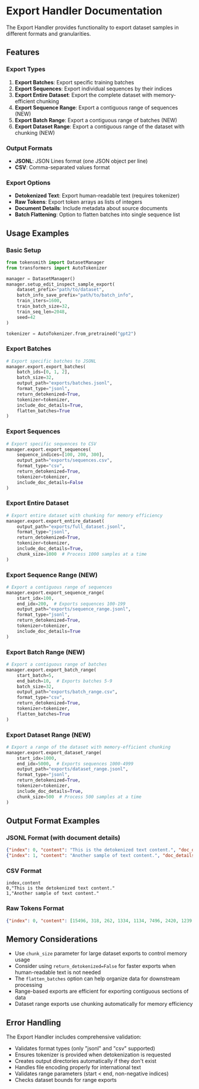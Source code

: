 # Export Handler Documentation

The Export Handler provides functionality to export dataset samples in different formats and granularities.

## Features

### Export Types
1. **Export Batches**: Export specific training batches
2. **Export Sequences**: Export individual sequences by their indices
3. **Export Entire Dataset**: Export the complete dataset with memory-efficient chunking
4. **Export Sequence Range**: Export a contiguous range of sequences (NEW)
5. **Export Batch Range**: Export a contiguous range of batches (NEW)
6. **Export Dataset Range**: Export a contiguous range of the dataset with chunking (NEW)

### Output Formats
- **JSONL**: JSON Lines format (one JSON object per line)
- **CSV**: Comma-separated values format

### Export Options
- **Detokenized Text**: Export human-readable text (requires tokenizer)
- **Raw Tokens**: Export token arrays as lists of integers
- **Document Details**: Include metadata about source documents
- **Batch Flattening**: Option to flatten batches into single sequence list

## Usage Examples

### Basic Setup
```python
from tokensmith import DatasetManager
from transformers import AutoTokenizer

manager = DatasetManager()
manager.setup_edit_inspect_sample_export(
    dataset_prefix="path/to/dataset",
    batch_info_save_prefix="path/to/batch_info",
    train_iters=1600,
    train_batch_size=32,
    train_seq_len=2048,
    seed=42
)

tokenizer = AutoTokenizer.from_pretrained("gpt2")
```

### Export Batches
```python
# Export specific batches to JSONL
manager.export.export_batches(
    batch_ids=[0, 1, 2],
    batch_size=32,
    output_path="exports/batches.jsonl",
    format_type="jsonl",
    return_detokenized=True,
    tokenizer=tokenizer,
    include_doc_details=True,
    flatten_batches=True
)
```

### Export Sequences
```python
# Export specific sequences to CSV
manager.export.export_sequences(
    sequence_indices=[100, 200, 300],
    output_path="exports/sequences.csv",
    format_type="csv",
    return_detokenized=True,
    tokenizer=tokenizer,
    include_doc_details=False
)
```

### Export Entire Dataset
```python
# Export entire dataset with chunking for memory efficiency
manager.export.export_entire_dataset(
    output_path="exports/full_dataset.jsonl",
    format_type="jsonl",
    return_detokenized=True,
    tokenizer=tokenizer,
    include_doc_details=True,
    chunk_size=1000  # Process 1000 samples at a time
)
```

### Export Sequence Range (NEW)
```python
# Export a contiguous range of sequences
manager.export.export_sequence_range(
    start_idx=100,
    end_idx=200,  # Exports sequences 100-199
    output_path="exports/sequence_range.jsonl",
    format_type="jsonl",
    return_detokenized=True,
    tokenizer=tokenizer,
    include_doc_details=True
)
```

### Export Batch Range (NEW)
```python
# Export a contiguous range of batches
manager.export.export_batch_range(
    start_batch=5,
    end_batch=10,  # Exports batches 5-9
    batch_size=32,
    output_path="exports/batch_range.csv",
    format_type="csv",
    return_detokenized=True,
    tokenizer=tokenizer,
    flatten_batches=True
)
```

### Export Dataset Range (NEW)
```python
# Export a range of the dataset with memory-efficient chunking
manager.export.export_dataset_range(
    start_idx=1000,
    end_idx=5000,  # Exports sequences 1000-4999
    output_path="exports/dataset_range.jsonl",
    format_type="jsonl",
    return_detokenized=True,
    tokenizer=tokenizer,
    include_doc_details=True,
    chunk_size=500  # Process 500 samples at a time
)
```

## Output Format Examples

### JSONL Format (with document details)
```json
{"index": 0, "content": "This is the detokenized text content.", "doc_details": {"doc_index_f": 0, "doc_index_l": 1, "offset_f": 0, "offset_l": 2048}}
{"index": 1, "content": "Another sample of text content.", "doc_details": {"doc_index_f": 1, "doc_index_l": 2, "offset_f": 1024, "offset_l": 3072}}
```

### CSV Format
```csv
index,content
0,"This is the detokenized text content."
1,"Another sample of text content."
```

### Raw Tokens Format
```json
{"index": 0, "content": [15496, 318, 262, 1334, 1134, 7496, 2420, 1239, 13]}
```

## Memory Considerations

- Use `chunk_size` parameter for large dataset exports to control memory usage
- Consider using `return_detokenized=False` for faster exports when human-readable text is not needed
- The `flatten_batches` option can help organize data for downstream processing
- Range-based exports are efficient for exporting contiguous sections of data
- Dataset range exports use chunking automatically for memory efficiency

## Error Handling

The Export Handler includes comprehensive validation:
- Validates format types (only "jsonl" and "csv" supported)
- Ensures tokenizer is provided when detokenization is requested
- Creates output directories automatically if they don't exist
- Handles file encoding properly for international text
- Validates range parameters (start < end, non-negative indices)
- Checks dataset bounds for range exports
